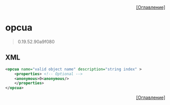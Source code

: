<p align='right'><a href='index.html'>[Оглавление]</a></p>

# opcua
> 0.19.52.90a9f080
## XML
````xml
<opcua name="valid object name" description="string index" >
	<properties> <!-- Optional -->
	<anonymous>0<anonymous/>
	</properties>
</opcua>
````

<p align='right'><a href='index.html'>[Оглавление]</a></p>

